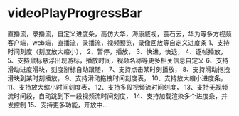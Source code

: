 # videoPlayProgressBar
直播流，录播流，自定义进度条，高仿大华，海康威视，萤石云，华为等多方视频客户端，web端，直播流，录播流，视频预览，录像回放等自定义进度条
1、支持时间刻度（刻度放大缩小），
2、暂停，播放，
3、快进，快退，
4、逐帧播放，
5、支持鼠标悬浮出现游标，播放时间，视频名称等更多相关信息自定义
6、支持滑动进度滑块，刻度游标自动跟随，
7、支持点击某时刻播放，
8、支持滑动拖拽滑块到某时刻播放，
9、支持滑动拖拽时间刻度表，
10、支持放大缩小进度条，
11、支持放大缩小时间刻度表，
12、支持多段视频流时间刻度，
13、支持无视频流时间段，自动跳到下一段视频流时间刻度，
14、支持加载渲染多个进度条，并发控制
15、支持更多功能，开放中...
